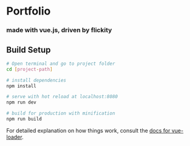 # Portfolio
### made with vue.js, driven by flickity  

## Build Setup

``` bash
# Open terminal and go to project folder
cd [project-path]

# install dependencies
npm install

# serve with hot reload at localhost:8080
npm run dev

# build for production with minification
npm run build
```

For detailed explanation on how things work, consult the [docs for vue-loader](http://vuejs.github.io/vue-loader).